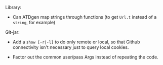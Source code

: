 Library:

* Can ATDgen map strings through functions
  (to get `Url.t` instead of a `string`, for example)

Git-jar:

* Add a `show [-r|-l]` to do only remote or local, so that
  Github connectivity isn't necessary just to query local cookies.

* Factor out the common user/pass Args instead of repeating the code.
